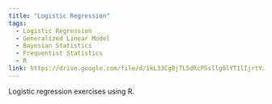 ```yaml
---
title: "Logistic Regression"
tags:
  - Logistic Regression
  - Generalized Linear Model
  - Bayesian Statistics
  - Frequentist Statistics
  - R
link: https://drive.google.com/file/d/1kL33CgBjTL5dRcPSsllg0lYT1lIjrtYz/view?usp=sharing
---
```

Logistic regression exercises using R.

